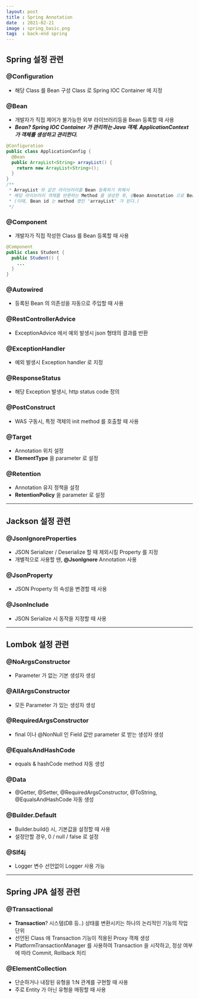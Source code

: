 ```yaml
---
layout: post
title : Spring Annotation
date  : 2021-02-21
image : spring_basic.png
tags  : back-end spring
---
```


## Spring 설정 관련
### @Configuration
* 해당 Class 를 Bean 구성 Class 로 Spring IOC Container 에 지정
### @Bean
* 개발자가 직접 제어가 불가능한 외부 라이브러리등을 Bean 등록할 때 사용
* ***Bean? Spring IOC Container 가 관리하는 Java 객체. ApplicationContext 가 객체를 생성하고 관리한다.***
```java
@Configuration
public class ApplicationConfig {
  @Bean
  public ArrayList<String> arrayList() {
    return new ArrayList<String>();
  }
}
/**
 * ArrayList 와 같은 라이브러리를 Bean 등록하기 위해서
 * 해당 라이브러리 객체를 반환하는 Method 를 생성한 후, @Bean Annotation 으로 Bean 등록
 * (이때, Bean id 는 method 명인 "arrayList" 가 된다.)
 */
```
### @Component
* 개발자가 직접 작성한 Class 를 Bean 등록할 때 사용
```java
@Component
public class Student {
  public Student() {
    ...
  }
}
```
### @Autowired
* 등록된 Bean 의 의존성을 자동으로 주입할 때 사용
### @RestControllerAdvice
* ExceptionAdvice 에서 예외 발생시 json 형태의 결과를 반환
### @ExceptionHandler
* 예외 발생시 Exception handler 로 지정
### @ResponseStatus
* 해당 Exception 발생시, http status code 정의
### @PostConstruct
* WAS 구동시, 특정 객체의 init method 를 호출할 때 사용
### @Target
* Annotation 위치 설정
* **ElementType** 을 parameter 로 설정
### @Retention
* Annotation 유지 정책을 설정
* **RetentionPolicy** 을 parameter 로 설정

---

## Jackson 설정 관련
### @JsonIgnoreProperties
* JSON Serializer / Deserialize 할 때 제외시킬 Property 를 지정
* 개별적으로 사용할 땐, **@JsonIgnore** Annotation 사용
### @JsonProperty
* JSON Property 의 속성을 변경할 때 사용
### @JsonInclude
* JSON Serialize 시 동작을 지정할 때 사용

---

## Lombok 설정 관련
### @NoArgsConstructor
* Parameter 가 없는 기본 생성자 생성
### @AllArgsConstructor
* 모든 Parameter 가 있는 생성자 생성
### @RequiredArgsConstructor
* final 이나 @NonNull 인 Field 값만 parameter 로 받는 생성자 생성
### @EqualsAndHashCode
* equals & hashCode method 자동 생성
### @Data
* @Getter, @Setter, @RequiredArgsConstructor, @ToString, @EqualsAndHashCode 자동 생성
### @Builder.Default
* Builder.build() 시, 기본값을 설정할 때 사용
* 설정안할 경우, 0 / null / false 로 설정
### @Slf4j
* Logger 변수 선언없이 Logger 사용 가능

---

## Spring JPA 설정 관련
### @Transactional
* **Transaction**? 시스템(DB 등..) 상태를 변환시키는 하나의 논리적인 기능의 작업 단위
* 선언된 Class 에 Transaction 기능이 적용된 Proxy 객체 생성
* PlatformTransactionManager 를 사용하여 Transaction 을 시작하고, 정상 여부에 따라 Commit, Rollback 처리
### @ElementCollection
* 단순하거나 내장된 유형을 1:N 관계를 구현할 때 사용
* 주로 Entity 가 아닌 유형을 매핑할 때 사용
